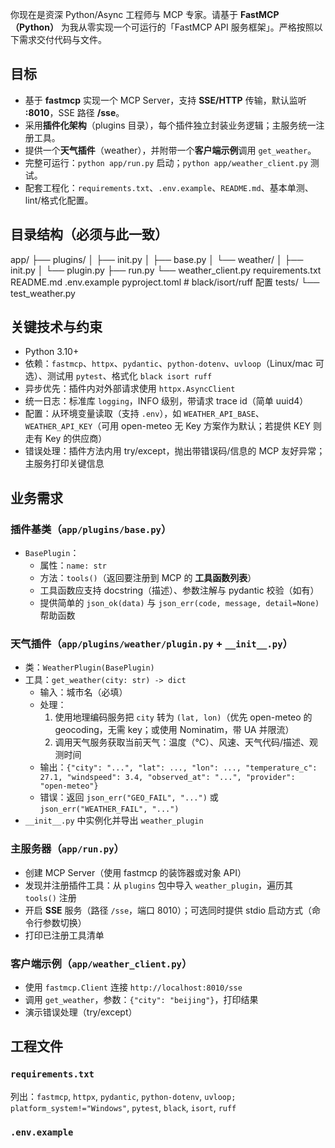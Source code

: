 你现在是资深 Python/Async 工程师与 MCP 专家。请基于 **FastMCP（Python）** 为我从零实现一个可运行的「FastMCP API 服务框架」。严格按照以下需求交付代码与文件。

## 目标
- 基于 **fastmcp** 实现一个 MCP Server，支持 **SSE/HTTP** 传输，默认监听 **:8010**，SSE 路径 **/sse**。
- 采用**插件化架构**（plugins 目录），每个插件独立封装业务逻辑；主服务统一注册工具。
- 提供一个**天气插件**（weather），并附带一个**客户端示例**调用 `get_weather`。
- 完整可运行：`python app/run.py` 启动；`python app/weather_client.py` 测试。
- 配套工程化：`requirements.txt`、`.env.example`、`README.md`、基本单测、lint/格式化配置。

## 目录结构（必须与此一致）
app/
├── plugins/
│   ├── init.py
│   ├── base.py
│   └── weather/
│       ├── init.py
│       └── plugin.py
├── run.py
└── weather_client.py
requirements.txt
README.md
.env.example
pyproject.toml   # black/isort/ruff 配置
tests/
└── test_weather.py
## 关键技术与约束
- Python 3.10+
- 依赖：`fastmcp`、`httpx`、`pydantic`、`python-dotenv`、`uvloop`（Linux/mac 可选）、测试用 `pytest`、格式化 `black isort ruff`
- 异步优先：插件内对外部请求使用 `httpx.AsyncClient`
- 统一日志：标准库 `logging`，INFO 级别，带请求 trace id（简单 uuid4）
- 配置：从环境变量读取（支持 `.env`），如 `WEATHER_API_BASE`、`WEATHER_API_KEY`（可用 open-meteo 无 Key 方案作为默认；若提供 KEY 则走有 Key 的供应商）
- 错误处理：插件方法内用 try/except，抛出带错误码/信息的 MCP 友好异常；主服务打印关键信息

## 业务需求
### 插件基类（`app/plugins/base.py`）
- `BasePlugin`：
  - 属性：`name: str`
  - 方法：`tools()`（返回要注册到 MCP 的 **工具函数列表**）
  - 工具函数应支持 docstring（描述）、参数注解与 pydantic 校验（如有）
  - 提供简单的 `json_ok(data)` 与 `json_err(code, message, detail=None)` 帮助函数

### 天气插件（`app/plugins/weather/plugin.py` + `__init__.py`）
- 类：`WeatherPlugin(BasePlugin)`
- 工具：`get_weather(city: str) -> dict`
  - 输入：城市名（必填）
  - 处理：
    1. 使用地理编码服务把 `city` 转为 `(lat, lon)`（优先 open-meteo 的 geocoding，无需 key；或使用 Nominatim，带 UA 并限流）
    2. 调用天气服务获取当前天气：温度（°C）、风速、天气代码/描述、观测时间
  - 输出：`{"city": "...", "lat": ..., "lon": ..., "temperature_c": 27.1, "windspeed": 3.4, "observed_at": "...", "provider": "open-meteo"}`
  - 错误：返回 `json_err("GEO_FAIL", "...")` 或 `json_err("WEATHER_FAIL", "...")`
- `__init__.py` 中实例化并导出 `weather_plugin`

### 主服务器（`app/run.py`）
- 创建 MCP Server（使用 fastmcp 的装饰器或对象 API）
- 发现并注册插件工具：从 `plugins` 包中导入 `weather_plugin`，遍历其 `tools()` 注册
- 开启 **SSE** 服务（路径 `/sse`，端口 8010）；可选同时提供 stdio 启动方式（命令行参数切换）
- 打印已注册工具清单

### 客户端示例（`app/weather_client.py`）
- 使用 `fastmcp.Client` 连接 `http://localhost:8010/sse`
- 调用 `get_weather`，参数：`{"city": "beijing"}`，打印结果
- 演示错误处理（try/except）

## 工程文件
### `requirements.txt`
列出：`fastmcp`, `httpx`, `pydantic`, `python-dotenv`, `uvloop; platform_system!="Windows"`, `pytest`, `black`, `isort`, `ruff`

### `.env.example`

